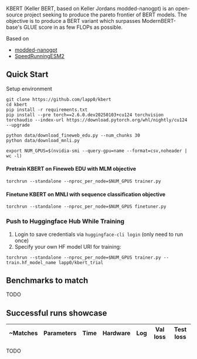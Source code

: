 KBERT (Keller BERT, based on Keller Jordans modded-nanogpt) is an open-source project seeking to produce the pareto frontier of BERT models. The objective is to produce a BERT variant which surpasses ModernBERT-base's GLUE score in as few FLOPs as possible.

Based on
- [modded-nanogpt](https://github.com/KellerJordan/modded-nanogpt)
- [SpeedRunningESM2](https://github.com/Synthyra/SpeedRunningESM2)

## Quick Start

Setup environment

```
git clone https://github.com/lapp0/kbert
cd kbert
pip install -r requirements.txt
pip install --pre torch==2.6.0.dev20250103+cu124 torchvision torchaudio --index-url https://download.pytorch.org/whl/nightly/cu124 --upgrade

python data/download_fineweb_edu.py --num_chunks 30
python data/download_mnli.py
```

```
export NUM_GPUS=$(nvidia-smi --query-gpu=name --format=csv,noheader | wc -l)
```

#### Pretrain KBERT on Fineweb EDU with MLM objective
```
torchrun --standalone --nproc_per_node=$NUM_GPUS trainer.py
```

#### Finetune KBERT on MNLI with sequence classification objective
```
torchrun --standalone --nproc_per_node=$NUM_GPUS finetuner.py
```


### Push to Huggingface Hub While Training

1) Login to save credentials via `huggingface-cli login` (only need to run once)
2) Specify your own HF model URI for training:
```
torchrun --standalone --nproc_per_node=$NUM_GPUS trainer.py --train.hf_model_name lapp0/kbert_trial
```


## Benchmarks to match
TODO

## Successful runs showcase

|~Matches |Parameters|Time      |Hardware |Log | Val loss | Test loss |
|--------|----------|----------|---------|----|-----------|-----------|
TODO
